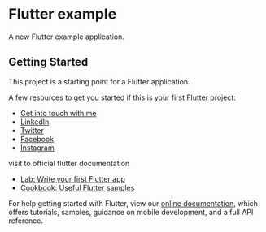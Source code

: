 # Flutter example

A new Flutter example application.

## Getting Started

This project is a starting point for a Flutter application.

A few resources to get you started if this is your first Flutter project:

- [Get into touch with me](https://github.com/KGPARMAR/)
- [LinkedIn](https://www.linkedin.com/in/kgparmar/)
- [Twitter](https://twitter.com/kgparmar76)
- [Facebook](https://www.facebook.com/kgparmar76/)
- [Instagram](https://www.instagram.com/kgparmar76)

visit to official flutter documentation

- [Lab: Write your first Flutter app](https://flutter.dev/docs/get-started/codelab)
- [Cookbook: Useful Flutter samples](https://flutter.dev/docs/cookbook)

For help getting started with Flutter, view our
[online documentation](https://flutter.dev/docs), which offers tutorials,
samples, guidance on mobile development, and a full API reference.
